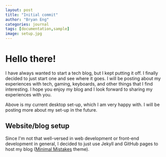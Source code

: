```yaml
---
layout: post
title: "Initial commit"
author: "Bryan Eng"
categories: journal
tags: [documentation,sample]
image: setup.jpg
---
```



# Hello there!

I have always wanted to start a tech blog, but I kept putting it off. I finally decided to just start one and see where it goes. I will be posting about my experiences with tech, gaming, keyboards, and other things that I find interesting. I hope you enjoy my blog and I look forward to sharing my experiences with you.

 Above is my current desktop set-up, which I am very happy with. I will be posting more about my set-up in the future.

## Website/blog setup 

Since I'm not that well-versed in web development or front-end development in general, I decided to just use Jekyll and GitHub pages to host my blog ([Minimal Mistakes](https://mmistakes.github.io/minimal-mistakes/) theme).  


